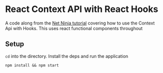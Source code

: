 # React Context API with React Hooks

A code along from the [Net Ninja tutorial][nnt] covering how to use the Context Api with Hooks. This uses react functional components throughout

## Setup

`cd` into the directory. Install the deps and run the application

```
npm install && npm start
```

<!-- LINKS -->
[nnt]: https://www.youtube.com/watch?v=6RhOzQciVwI&list=PL4cUxeGkcC9hNokByJilPg5g9m2APUePI&index=2